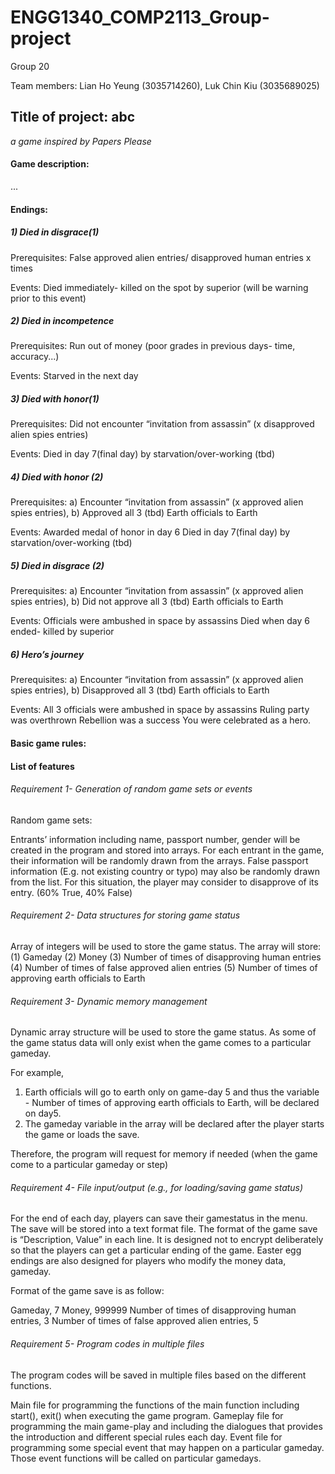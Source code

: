 # ENGG1340_COMP2113_Group-project
Group 20

Team members: Lian Ho Yeung (3035714260), Luk Chin Kiu (3035689025)

## Title of project: abc 
_a game inspired by Papers Please_

#### Game description:
...

#### Endings:
##### 1) Died in disgrace(1)
Prerequisites: 
False approved alien entries/ disapproved human entries x times

Events: 
Died immediately- killed on the spot by superior (will be warning prior to this event)

##### 2) Died in incompetence
Prerequisites: 
Run out of money (poor grades in previous days- time, accuracy...)

Events:
Starved in the next day

##### 3) Died with honor(1)
Prerequisites: 
 Did not encounter  “invitation from assassin” (x disapproved alien spies entries)

Events: 
Died in day 7(final day) by starvation/over-working (tbd)

##### 4) Died with honor (2)
Prerequisites: 
a) Encounter “invitation from assassin” (x approved alien spies entries),
b) Approved all 3 (tbd) Earth officials to Earth

Events: 
Awarded medal of honor in day 6
Died in day 7(final day) by starvation/over-working (tbd)

##### 5) Died in disgrace (2)
Prerequisites: 
a) Encounter “invitation from assassin” (x approved alien spies entries),
b) Did not approve all 3 (tbd) Earth officials to Earth

Events:
Officials were ambushed in space by assassins
Died when day 6 ended- killed by superior 


##### 6) Hero’s journey
Prerequisites: 
a) Encounter “invitation from assassin” (x approved alien spies entries),
b) Disapproved all 3 (tbd) Earth officials to Earth

Events:
All 3 officials were ambushed in space by assassins
Ruling party was overthrown
Rebellion was a success
You were celebrated as a hero.


#### Basic game rules:

#### List of features
###### Requirement 1- Generation of random game sets or events

Random game sets: 

Entrants’ information including name, passport number, gender will be created in the program and stored into arrays. 
For each entrant in the game, their information will be randomly drawn from the arrays. 
False passport information (E.g. not existing country or typo) may also be randomly drawn from the list. 
For this situation, the player may consider to  disapprove of its entry. (60% True, 40% False)

###### Requirement 2- Data structures for storing game status

Array of integers will be used to store the game status. 
The array will store:
(1) Gameday
(2) Money
(3) Number of times of disapproving human entries
(4) Number of times of false approved alien entries
(5) Number of times of approving earth officials to Earth

###### Requirement 3- Dynamic memory management

Dynamic array structure will be used to store the game status. As some of the game status data will only exist when the game comes to a particular gameday. 

For example,  
1. Earth officials will go to earth only on game-day 5 and thus the variable - Number of times of approving earth officials to Earth, will be declared on day5. 
2. The gameday variable in the array will be declared after the player starts the game or loads the save.  

Therefore, the program will request for memory if needed (when the game come to a particular gameday or step)

###### Requirement 4- File input/output (e.g., for loading/saving game status)

For the end of each day, players can save their gamestatus in the menu. 
The save will be stored into a text format file. The format of the game save is “Description, Value” in each line. 
It is designed not to encrypt deliberately so that the players can get a particular ending of the game. 
Easter egg endings are also designed for players who modify the money data, gameday.

Format of the game save is as follow:

Gameday, 7
Money, 999999
Number of times of disapproving human entries, 3
Number of times of false approved alien entries, 5

###### Requirement 5- Program codes in multiple files

The program codes will be saved in multiple files based on the different functions.

Main file for programming the functions of the main function including start(), exit() when executing the game program.
Gameplay file for programming the main game-play and including the dialogues that provides the introduction and different special rules each day.
Event file for programming some special event that may happen on a particular gameday. Those event functions will be called on particular gamedays.


